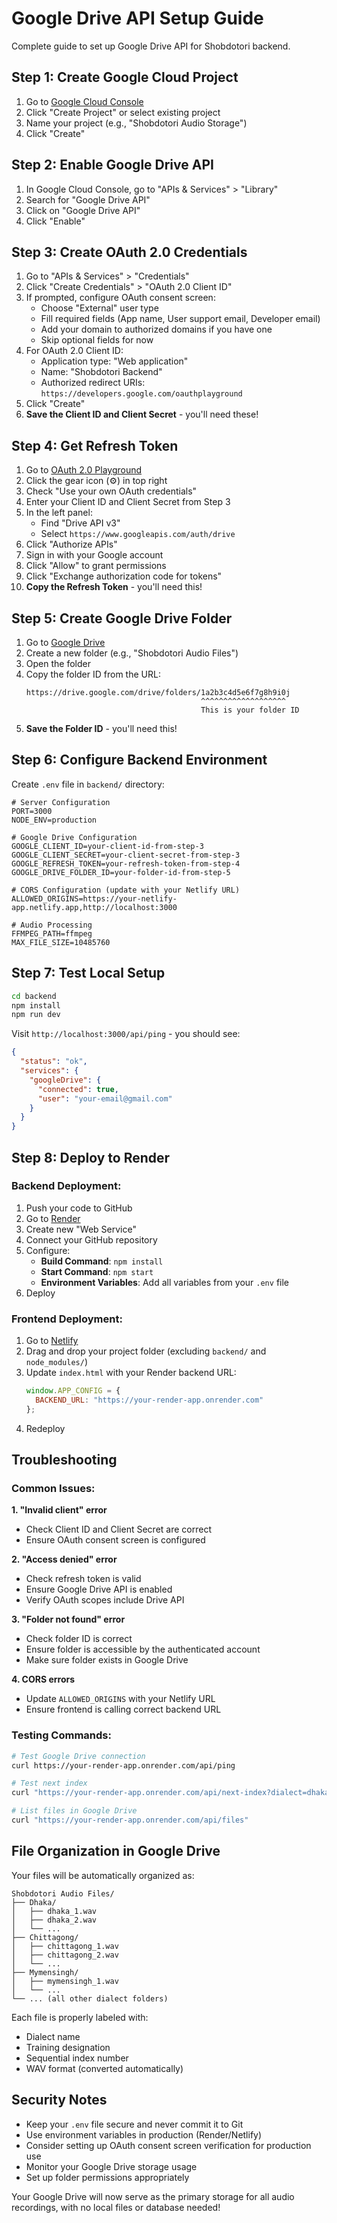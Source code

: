 # Google Drive API Setup Guide

Complete guide to set up Google Drive API for Shobdotori backend.

## Step 1: Create Google Cloud Project

1. Go to [Google Cloud Console](https://console.cloud.google.com/)
2. Click "Create Project" or select existing project
3. Name your project (e.g., "Shobdotori Audio Storage")
4. Click "Create"

## Step 2: Enable Google Drive API

1. In Google Cloud Console, go to "APIs & Services" > "Library"
2. Search for "Google Drive API"
3. Click on "Google Drive API"
4. Click "Enable"

## Step 3: Create OAuth 2.0 Credentials

1. Go to "APIs & Services" > "Credentials"
2. Click "Create Credentials" > "OAuth 2.0 Client ID"
3. If prompted, configure OAuth consent screen:
   - Choose "External" user type
   - Fill required fields (App name, User support email, Developer email)
   - Add your domain to authorized domains if you have one
   - Skip optional fields for now
4. For OAuth 2.0 Client ID:
   - Application type: "Web application"
   - Name: "Shobdotori Backend"
   - Authorized redirect URIs: `https://developers.google.com/oauthplayground`
5. Click "Create"
6. **Save the Client ID and Client Secret** - you'll need these!

## Step 4: Get Refresh Token

1. Go to [OAuth 2.0 Playground](https://developers.google.com/oauthplayground/)
2. Click the gear icon (⚙️) in top right
3. Check "Use your own OAuth credentials"
4. Enter your Client ID and Client Secret from Step 3
5. In the left panel:
   - Find "Drive API v3"
   - Select `https://www.googleapis.com/auth/drive`
6. Click "Authorize APIs"
7. Sign in with your Google account
8. Click "Allow" to grant permissions
9. Click "Exchange authorization code for tokens"
10. **Copy the Refresh Token** - you'll need this!

## Step 5: Create Google Drive Folder

1. Go to [Google Drive](https://drive.google.com/)
2. Create a new folder (e.g., "Shobdotori Audio Files")
3. Open the folder
4. Copy the folder ID from the URL:
   ```
   https://drive.google.com/drive/folders/1a2b3c4d5e6f7g8h9i0j
                                          ^^^^^^^^^^^^^^^^^^^
                                          This is your folder ID
   ```
5. **Save the Folder ID** - you'll need this!

## Step 6: Configure Backend Environment

Create `.env` file in `backend/` directory:

```env
# Server Configuration
PORT=3000
NODE_ENV=production

# Google Drive Configuration
GOOGLE_CLIENT_ID=your-client-id-from-step-3
GOOGLE_CLIENT_SECRET=your-client-secret-from-step-3
GOOGLE_REFRESH_TOKEN=your-refresh-token-from-step-4
GOOGLE_DRIVE_FOLDER_ID=your-folder-id-from-step-5

# CORS Configuration (update with your Netlify URL)
ALLOWED_ORIGINS=https://your-netlify-app.netlify.app,http://localhost:3000

# Audio Processing
FFMPEG_PATH=ffmpeg
MAX_FILE_SIZE=10485760
```

## Step 7: Test Local Setup

```bash
cd backend
npm install
npm run dev
```

Visit `http://localhost:3000/api/ping` - you should see:
```json
{
  "status": "ok",
  "services": {
    "googleDrive": {
      "connected": true,
      "user": "your-email@gmail.com"
    }
  }
}
```

## Step 8: Deploy to Render

### Backend Deployment:
1. Push your code to GitHub
2. Go to [Render](https://render.com/)
3. Create new "Web Service"
4. Connect your GitHub repository
5. Configure:
   - **Build Command**: `npm install`
   - **Start Command**: `npm start`
   - **Environment Variables**: Add all variables from your `.env` file
6. Deploy

### Frontend Deployment:
1. Go to [Netlify](https://netlify.com/)
2. Drag and drop your project folder (excluding `backend/` and `node_modules/`)
3. Update `index.html` with your Render backend URL:
   ```javascript
   window.APP_CONFIG = { 
     BACKEND_URL: "https://your-render-app.onrender.com"
   };
   ```
4. Redeploy

## Troubleshooting

### Common Issues:

**1. "Invalid client" error**
- Check Client ID and Client Secret are correct
- Ensure OAuth consent screen is configured

**2. "Access denied" error**
- Check refresh token is valid
- Ensure Google Drive API is enabled
- Verify OAuth scopes include Drive API

**3. "Folder not found" error**
- Check folder ID is correct
- Ensure folder is accessible by the authenticated account
- Make sure folder exists in Google Drive

**4. CORS errors**
- Update `ALLOWED_ORIGINS` with your Netlify URL
- Ensure frontend is calling correct backend URL

### Testing Commands:

```bash
# Test Google Drive connection
curl https://your-render-app.onrender.com/api/ping

# Test next index
curl "https://your-render-app.onrender.com/api/next-index?dialect=dhaka"

# List files in Google Drive
curl "https://your-render-app.onrender.com/api/files"
```

## File Organization in Google Drive

Your files will be automatically organized as:
```
Shobdotori Audio Files/
├── Dhaka/
│   ├── dhaka_1.wav
│   ├── dhaka_2.wav
│   └── ...
├── Chittagong/
│   ├── chittagong_1.wav
│   ├── chittagong_2.wav
│   └── ...
├── Mymensingh/
│   ├── mymensingh_1.wav
│   └── ...
└── ... (all other dialect folders)
```

Each file is properly labeled with:
- Dialect name
- Training designation
- Sequential index number
- WAV format (converted automatically)

## Security Notes

- Keep your `.env` file secure and never commit it to Git
- Use environment variables in production (Render/Netlify)
- Consider setting up OAuth consent screen verification for production use
- Monitor your Google Drive storage usage
- Set up folder permissions appropriately

Your Google Drive will now serve as the primary storage for all audio recordings, with no local files or database needed!
